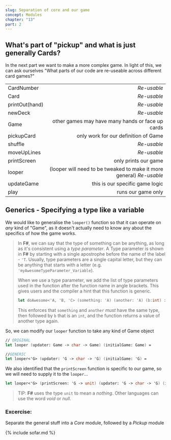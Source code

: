 ```yaml
---
slug: Separation of core and our game
concept: Modules
chapter: "13"
part: 2
---
```


## What's part of "pickup" and what is just generally Cards?

In the next part we want to make a more complex game.  In light of this, we can ask ourselves "What parts of our code are re-useable across different card games?"

| | |
|:--------------|---------:|
| CardNumber    | _Re-usable_                            |
| Card          | _Re-usable_                            |
| printOut(hand)| _Re-usable_                            |
| newDeck       | _Re-usable_                            |
| Game          |             other games may have many hands or face up cards               |
| pickupCard    |             only work for our definition of Game                |
| shuffle       | _Re-usable_                            |
| moveUpLines   | _Re-usable_                            |
| printScreen   |             only prints our game                |
| looper        | (looper will need to be tweaked to make it more general) _Re-usable_                           |
| updateGame    |             this is our specific game logic                |
| play          |             runs our game only                |

## Generics - Specifying a type like a variable

We would like to generalise the `looper()` function so that it can operate on _any_ kind of "Game", as it doesn't actually need to know any about the specifics of how the game works.  

> In __F#__, we can say that the type of something can be anything, as long as it's consistent using a _type parameter_.  A Type parameter is shown in __F#__ by starting with a single apostrophe before the name of the label - `'T`.  Usually, type parameters are a single capital letter, but they can be anything that starts with a letter (e.g. `'myAwesomeTypeParameter_Variable`).
>
> When we use a type parameter, we add the list of type parameters used in the function after the function name in angle brackets.  This gives users and the compiler a hint that this function is generic.
> ```fsharp
> let doAwesome<'A, 'B, 'C> (something: 'A) (another: 'A) (b:int) : 'C = ...
> ```
> This enforces that `something` and `another` _must_ have the same type, then followed by `b` that is an `int`, and the function returns a value of another type again.

So, we can modify our `looper` function to take any kind of Game object

```fsharp
// ORIGINAL
let looper (updater: Game -> char -> Game) (initialGame: Game) = 

//GENERIC
let looper<'G> (updater: 'G -> char -> 'G) (initialGame: 'G) = 
```

We also identified that the `printScreen` function is specific to our game, so we will need to supply it to the `looper`...
```fsharp
let looper<'G> (printScreen: 'G -> unit) (updater: 'G -> char -> 'G) (initialGame: 'G) = 
```
> TIP: __F#__ uses the type `unit` to mean a _nothing_.  Other languages can use the word _void_ or _null_.

### Excercise: 

Separate the general stuff into a _Core_ module, followed by a _Pickup_ module

{% include sofar.md %}